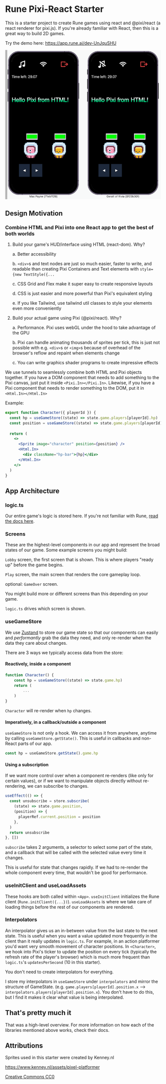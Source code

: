 # Rune Pixi-React Starter

This is a starter project to create Rune games using react and @pixi/react (a react renderer for pixi.js). If you're already familiar with React, then this is a great way to build 2D games.

Try the demo here: https://app.rune.ai/dev-UnJquSHU

![Preview](preview.png)

## Design Motivation

### Combine HTML and Pixi into one React app to get the best of both worlds

1. Build your game's HUD/interface using HTML (react-dom). Why?

   a. Better accessibility

   b. `<div>`s and text nodes are just so much easier, faster to write, and readable than creating Pixi Containers and Text elements with `style={new TextStyle({...`

   c. CSS Grid and Flex make it super easy to create responsive layouts

   d. CSS is just easier and more powerful than Pixi's equivalent styling

   e. If you like Tailwind, use tailwind util classes to style your elements even more conveniently

2. Build your actual game using Pixi (@pixi/react). Why?

   a. Performance. Pixi uses webGL under the hood to take advantage of the GPU

   b. Pixi can handle animating thousands of sprites per tick, this is just not possible with e.g. `<div>`s or `<img>`s because of overhead of the browser's reflow and repaint when elements change

   c. You can write graphics shader programs to create impressive effects

We use tunnels to seamlessly combine both HTML and Pixi objects together. If you have a DOM component that needs to add something to the Pixi canvas, just put it inside `<Pixi.In></Pixi.In>`. Likewise, if you have a Pixi component that needs to render something to the DOM, put it in `<Html.In></Html.In>`

Example:

```jsx
export function Character({ playerId }) {
  const hp = useGameStore((state) => state.game.players[playerId].hp)
  const position = useGameStore((state) => state.game.players[playerId].position)

  return (
    <>
      <Sprite image="character" position={position} />
      <Html.In>
        <div className="hp-bar">{hp}</div>
      </Html.In>
    </>
  )
}
```

## App Architecture

### logic.ts

Our entire game's logic is stored here. If you're not familiar with Rune, [read the docs here](https://developers.rune.ai/docs/quick-start).

### Screens

These are the highest-level components in our app and represent the broad states of our game. Some example screens you might build:

`Lobby` screen, the first screen that is shown. This is where players "ready up" before the game begins.

`Play` screen, the main screen that renders the core gameplay loop.

optional: `GameOver` screen.

You might build more or different screens than this depending on your game.

`logic.ts` drives which screen is shown.

### useGameStore

We use [Zustand](https://github.com/pmndrs/zustand) to store our game state so that our components can easily and _performantly_ grab the data they need, and only re-render when the data they care about changes.

There are 3 ways we typically access data from the store:

#### Reactively, inside a component

```jsx
function Character() {
    const hp = useGameStore((state) => state.game.hp)
    return (
        ...
    )
}
```

`Character` will re-render when `hp` changes.

#### Imperatively, in a callback/outside a component

`useGameStore` is not only a hook. We can access it from anywhere, anytime by calling `useGameStore.getState()`. This is useful in callbacks and non-React parts of our app.

```js
const hp = useGameStore.getState().game.hp
```

#### Using a subscription

If we want more control over when a component re-renders (like only for certain values), or if we want to manipulate objects directly without re-rendering, we can subscribe to changes.

```jsx
useEffect(() => {
  const unsubscribe = store.subscribe(
    (state) => state.game.position,
    (position) => {
      playerRef.current.position = position
    },
  )
  return unsubscribe
}, [])
```

`subscribe` takes 2 arguments, a selector to select some part of the state, and a callback that will be called with the selected value every time it changes.

This is useful for state that changes rapidly. If we had to re-render the whole component every time, that wouldn't be good for performance.

### useInitClient and useLoadAssets

These hooks are both called within `<App>`. `useInitClient` initializes the Rune client (`Rune.initClient({...})`). `useLoadAssets` is where we take care of loading things before the rest of our components are rendered.

### Interpolators

An interpolator gives us an in-between value from the last state to the next state. This is useful when you want a value updated more frequently in the client than it really updates in `logic.ts`. For example, in an action platformer you'd want very smooth movement of character positions. In `<Character>`, we hook into Pixi's ticker to update the position on every tick (typically the refresh rate of the player's browser) which is much more frequent than `logic.ts`'s `updatesPerSecond` (10 in this starter).

You don't need to create interpolators for everything.

I store my interpolators in `useGameStore` under `interpolators` and mirror the structure of GameState. (e.g. `game.players[playerId].position.x` --> `interpolators.players[playerId].position.x`). You don't have to do this, but I find it makes it clear what value is being interpolated.

## That's pretty much it

That was a high-level overview. For more information on how each of the libraries mentioned above works, check their docs.

## Attributions

Sprites used in this starter were created by Kenney.nl

https://www.kenney.nl/assets/pixel-platformer

[Creative Commons CC0](https://creativecommons.org/publicdomain/zero/1.0/)
